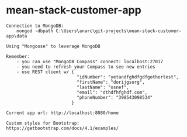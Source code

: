 # mean-stack-customer-app

    Connection to MongoDB:
        mongod -dbpath C:\Users\anarc\git-projects\mean-stack-customer-app\data
    
    Using "Mongoose" to leverage MongoDB
    
    Remember:
        - you can use "MongoDB Compass" connect: localhost:27017
        - you need to refresh your Compass to see new entries
        - use REST client w/ {
                               "idNumber": "yetandfghdfgdfgothertest",
                               "firstName": "dorijgsorg",
                               "lastName": "osnef",
                               "email": "dthdfhfghdf.com",
                               "phoneNumber": "398543098534"
                             }
    
    Current app url: http://localhost:8080/home
    
    Custom styles for Bootstrap: https://getbootstrap.com/docs/4.1/examples/
    
    